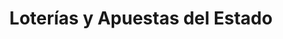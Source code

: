 ---
title: "Loterías y Apuestas del Estado"
url: /madrid/loterias-y-apuestas-del-estado-avenida-de-la-ciudad-de-barcelona/
shop: lotería
---